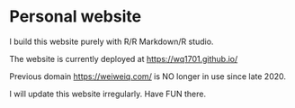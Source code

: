 # Personal website

I build this website purely with R/R Markdown/R studio. 

The website is currently deployed at https://wq1701.github.io/ 

Previous domain https://weiweiq.com/ is NO longer in use since late 2020. 

I will update this website irregularly. Have FUN there. 


